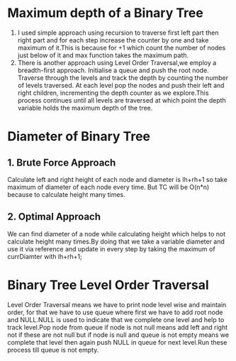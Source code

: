 # Maximum depth of a Binary Tree
1. I used simple approach using recursion to traverse first left part then right part and for each step increase the counter by one and take maximum of it.This is because for +1 which count the number of nodes just below of it and max function takes the maximum path.
2. There is another approach using Level Order Traversal,we employ a breadth-first approach. Initialise a queue and push the root node. Traverse through the levels and track the depth by counting the number of levels traversed. At each level pop the nodes and push their left and right children, incrementing the depth counter as we explore.This process continues until all levels are traversed at which point the depth variable holds the maximum depth of the tree. 

# Diameter of Binary Tree
## 1. Brute Force Approach
Calculate left and right height of each node and diameter is lh+rh+1 so take maximum of diameter of each node every time. But TC will be O(n*n) because to calculate height many times.
## 2. Optimal Approach
We can find diameter of a node while calculating height which helps to not calculate height many times.By doing that we take a variable diameter and use it via reference and update in every step by taking the maximum of currDiamter with lh+rh+1;

# Binary Tree Level Order Traversal
Level Order Traversal means we have to print node level wise and maintain order, for that we have to use queue where first we have to add root node and NULL.NULL is used to indicate that we complete one level and help to track level.Pop node from queue if node is not null means add left and right not if these are not null but if node is null and queue is not empty means we complete that level then again push NULL in queue for next level.Run these process till queue is not empty.
